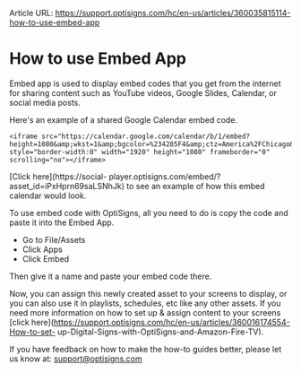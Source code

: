 Article URL: https://support.optisigns.com/hc/en-us/articles/360035815114-how-to-use-embed-app

# How to use Embed App

Embed app is used to display embed codes that you get from the internet for
sharing content such as YouTube videos, Google Slides, Calendar, or social
media posts.

Here's an example of a shared Google Calendar embed code.

    
    
    <iframe src="https://calendar.google.com/calendar/b/1/embed?height=1080&amp;wkst=1&amp;bgcolor=%234285F4&amp;ctz=America%2FChicago&amp;src=b3B0aXNpZ25zLmNvbV8zbmcyZXNmajA2dGk2cWgwNnJsNWNxMXY5b0Bncm91cC5jYWxlbmRhci5nb29nbGUuY29t&amp;src=ZW4udXNhI2hvbGlkYXlAZ3JvdXAudi5jYWxlbmRhci5nb29nbGUuY29t&amp;color=%233F51B5&amp;color=%230B8043&amp;mode=WEEK" style="border-width:0" width="1920" height="1080" frameborder="0" scrolling="no"></iframe>

[Click here](https://social-
player.optisigns.com/embed/?asset_id=iPxHprn69saLSNhJk) to see an example of
how this embed calendar would look.

To use embed code with OptiSigns, all you need to do is copy the code and
paste it into the Embed App.

  * Go to File/Assets
  * Click Apps
  * Click Embed

Then give it a name and paste your embed code there.

Now, you can assign this newly created asset to your screens to display, or
you can also use it in playlists, schedules, etc like any other assets. If you
need more information on how to set up & assign content to your screens [click
here](https://support.optisigns.com/hc/en-us/articles/360016174554-How-to-set-
up-Digital-Signs-with-OptiSigns-and-Amazon-Fire-TV).

If you have feedback on how to make the how-to guides better, please let us
know at: [support@optisigns.com](mailto:support@optisigns.com)

